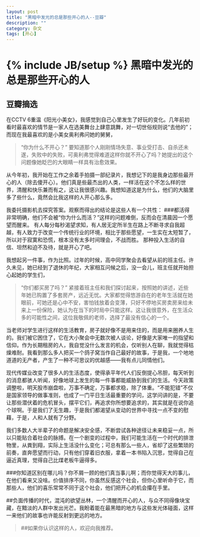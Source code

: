 ```yaml
---
layout: post
title: "黑暗中发光的总是那些开心的人--豆瓣"
description: ""
category: 杂文
tags: [开心]
---
```

{% include JB/setup %}
黑暗中发光的总是那些开心的人
============================
豆瓣摘选
---------
在CCTV 6重温《阳光小美女》，我感觉到自己心里发生了好玩的变化。几年前初看时最喜欢的情节是一家人在选美舞台上肆意跳舞，对一切世俗规则说“去他的”；而现在我最喜欢的是小美女奥利弗问她的舅舅，
>“你为什么不开心？”
要知道那个人刚刚情场失意、事业受打击、自杀还未遂，失败中的失败，可奥利弗觉得难道这样你就不开心了吗？她提出的这个问题像她眨巴的大眼睛一样具有治愈效果。

从今年初，我开始在工作之余着手拍摄一部纪录片，我想记下的是我身边那些最开心的人（除去傻开心）。他们真是些最杰出的人类，一样活在这个不怎么样的世界，清醒和快乐兼而有之，这让我很感兴趣。我想知道这是为什么，他们的大脑里多了些什么，竟然会比我这样的人开心那么多。

我委托摄影机去探究答案。观察而得出的结论是这些人有一个共性：
###都活得非常明确，他们不会被“你为什么而活？”这样的问题难倒，反而会在清晨因一个愿望而醒来。
有人每分每秒渴望求知，有人居无定所半生在路上不断寻求自我超越，有人致力于改变一个传统行业的环境，相比于那些愿望，一生实在太短暂了，所以对于寂寞和恐慌，根本没有太多时间理会，不战而胜。
那种投入生活的自信、坦然和迫不及待，就是开心了吧。

我想起另一件事，作为比照。过年的时候，高中同学聚会去看望从前的班主任。许久未见，她已经到了退休的年纪，大家相互问候之后，没一会儿，班主任就开始担心起她的学生们，
>“你们都买房了吗？”
紧接着班主任和我们探讨起来，按照她的讲述，近些年她已购置了多套房产，远近无忧。大家都觉得悠游自在的老年生活就在她眼前，可她还是心中不安，害怕钱放着会变薄，只好不停地买房卖房来给未来上一份保险，她认为在当下的时局中只能这样。这让我很意外，在生活众多的可能性之间，这位我敬佩的老师，选择了最没有信心的一个。

当老师对学生进行这样的生活教育，房子就好像不是用来住的，而是用来圈养人生的。我们被它困住了，它在大小聚会中无数次被人谈论，好像是大家唯一的指望和信仰。作为长期租房的人，我自觉没什么发言的机会，仅听别人在聊，我就觉得枯燥难耐。我看到那么多人把买一个鸽子窝当作自己最好的故事，于是我，一个地地道道的无产者，产生了一种不可思议的优越感——我有点儿同情他们。

现代传媒业改变了很多人的生活态度，使得承平年代人们反倒提心吊胆，每天听到的消息都骇人听闻，好像地球上发生的每一件事都能威胁到我们的生活。今天政策调整啦，明天股市崩盘啦，万事不确定，万事都求稳，除了体重。“不能犯错”不仅是国家领导的做事准则，也成了一门平日生活最重要的学问，这学问讲的是，不要让那些潜伏着的危机冒头，摆平它们，再追求你所想要追求的，其实就是在说你追个球啊。于是我们了无生趣，于是我们都渴望从变动的世界中寻找一点不变的慰藉，于是，人和人就有了分野。

我们多数人大半辈子的命题是解决安全感，不断尝试各种途径让未来稳妥一点，所以只能贴合着社会的脉搏。在一个剧变的过程中，我们可能生活在一个时代的排泄物里，从粪到翔，实际上生活没什么变化；可总有那么一些人，省却了这些繁琐的前奏，直奔愿望而行动，只有他们穿着旧衣服，拿着一本书陷入沉思，觉得自己在逼近真理，觉得自己比煤老板牛逼得多。

###你知道区别在哪儿吗？你不屑一顾的他们真当事儿啊；而你觉得天大的事儿，在他们看来又没啥。价值排序不同，你虽然反感这个社会，但你心里听命于它，而那些人，他们的喜乐常常不同于这个社会，他们把开心的机会攥在手里。

##负面传播的时代，混沌的欲望丛林，一个清醒而开心的人，与众不同得像块宝藏，在黯淡的人群中发出光芒。我盼着能在最黑暗的地方与这些发光体碰面，这样一来他们的故事也许能反射到更远的地方。

>##如果你认识这样的人，欢迎向我推荐。